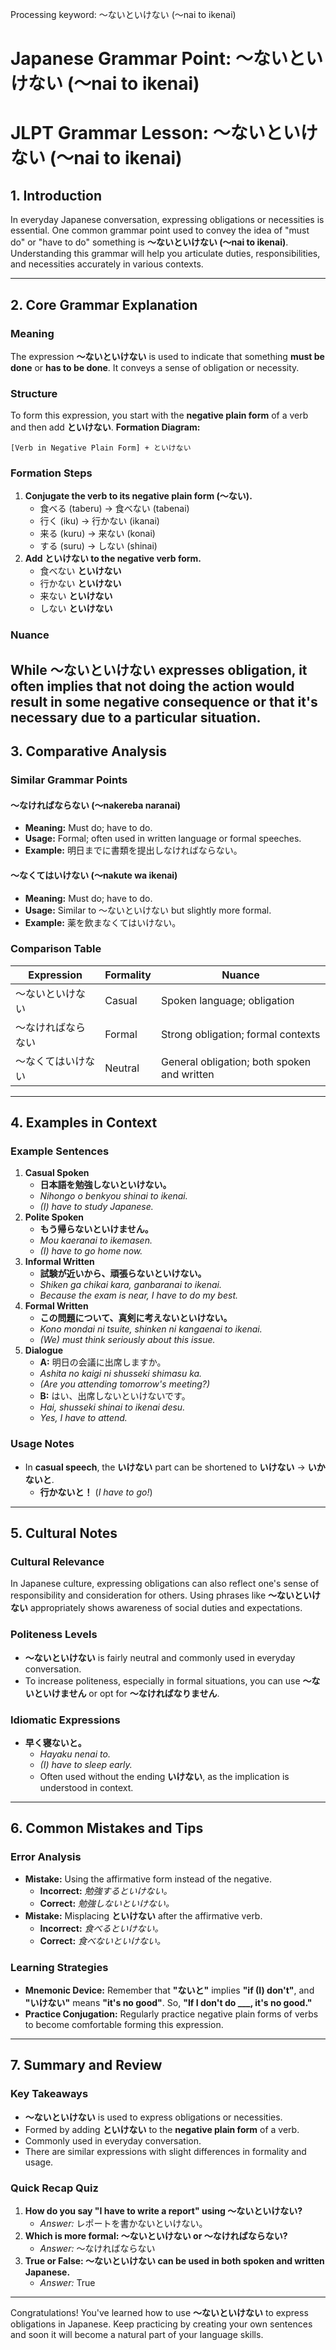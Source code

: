 Processing keyword: ～ないといけない (〜nai to ikenai)
# Japanese Grammar Point: ～ないといけない (〜nai to ikenai)
# JLPT Grammar Lesson: ～ないといけない (〜nai to ikenai)
## 1. Introduction
In everyday Japanese conversation, expressing obligations or necessities is essential. One common grammar point used to convey the idea of "must do" or "have to do" something is **～ないといけない (〜nai to ikenai)**. Understanding this grammar will help you articulate duties, responsibilities, and necessities accurately in various contexts.

---
## 2. Core Grammar Explanation
### Meaning
The expression **～ないといけない** is used to indicate that something **must be done** or **has to be done**. It conveys a sense of obligation or necessity.
### Structure
To form this expression, you start with the **negative plain form** of a verb and then add **といけない**.
**Formation Diagram:**
```plaintext
[Verb in Negative Plain Form] + といけない
```
### Formation Steps
1. **Conjugate the verb to its negative plain form (～ない).**
   - 食べる (taberu) → 食べない (tabenai)
   - 行く (iku) → 行かない (ikanai)
   - 来る (kuru) → 来ない (konai)
   - する (suru) → しない (shinai)
2. **Add といけない to the negative verb form.**
   - 食べない **といけない**
   - 行かない **といけない**
   - 来ない **といけない**
   - しない **といけない**
### Nuance
While **～ないといけない** expresses obligation, it often implies that not doing the action would result in some negative consequence or that it's necessary due to a particular situation.
---
## 3. Comparative Analysis
### Similar Grammar Points
#### ～なければならない (～nakereba naranai)
- **Meaning:** Must do; have to do.
- **Usage:** Formal; often used in written language or formal speeches.
- **Example:** 明日までに書類を提出しなければならない。
  
#### ～なくてはいけない (～nakute wa ikenai)
- **Meaning:** Must do; have to do.
- **Usage:** Similar to ～ないといけない but slightly more formal.
- **Example:** 薬を飲まなくてはいけない。
### Comparison Table
| Expression               | Formality | Nuance                               |
|--------------------------|-----------|--------------------------------------|
| ～ないといけない          | Casual    | Spoken language; obligation          |
| ～なければならない       | Formal    | Strong obligation; formal contexts   |
| ～なくてはいけない       | Neutral   | General obligation; both spoken and written |
---
## 4. Examples in Context
### Example Sentences
1. **Casual Spoken**
   - **日本語を勉強しないといけない。**
   - *Nihongo o benkyou shinai to ikenai.*
   - *(I) have to study Japanese.*
2. **Polite Spoken**
   - **もう帰らないといけません。**
   - *Mou kaeranai to ikemasen.*
   - *(I) have to go home now.*
3. **Informal Written**
   - **試験が近いから、頑張らないといけない。**
   - *Shiken ga chikai kara, ganbaranai to ikenai.*
   - *Because the exam is near, I have to do my best.*
4. **Formal Written**
   - **この問題について、真剣に考えないといけない。**
   - *Kono mondai ni tsuite, shinken ni kangaenai to ikenai.*
   - *(We) must think seriously about this issue.*
5. **Dialogue**
   - **A:** 明日の会議に出席しますか。
   - *Ashita no kaigi ni shusseki shimasu ka.*
   - *(Are you attending tomorrow's meeting?)*
   - **B:** はい、出席しないといけないです。
   - *Hai, shusseki shinai to ikenai desu.*
   - *Yes, I have to attend.*
### Usage Notes
- In **casual speech**, the **いけない** part can be shortened to **いけない** → **いかないと**.
  - **行かないと！** (*I have to go!*)
---
## 5. Cultural Notes
### Cultural Relevance
In Japanese culture, expressing obligations can also reflect one's sense of responsibility and consideration for others. Using phrases like **～ないといけない** appropriately shows awareness of social duties and expectations.
### Politeness Levels
- **～ないといけない** is fairly neutral and commonly used in everyday conversation.
- To increase politeness, especially in formal situations, you can use **～ないといけません** or opt for **～なければなりません**.
### Idiomatic Expressions
- **早く寝ないと。**
  - *Hayaku nenai to.*
  - *(I) have to sleep early.*
  - Often used without the ending **いけない**, as the implication is understood in context.
---
## 6. Common Mistakes and Tips
### Error Analysis
- **Mistake:** Using the affirmative form instead of the negative.
  - **Incorrect:** *勉強するといけない。*
  - **Correct:** *勉強しないといけない。*
- **Mistake:** Misplacing **といけない** after the affirmative verb.
  - **Incorrect:** *食べるといけない。*
  - **Correct:** *食べないといけない。*
### Learning Strategies
- **Mnemonic Device:** Remember that **"ないと"** implies **"if (I) don't"**, and **"いけない"** means **"it's no good"**. So, **"If I don't do ___, it's no good."**
- **Practice Conjugation:** Regularly practice negative plain forms of verbs to become comfortable forming this expression.
---
## 7. Summary and Review
### Key Takeaways
- **～ないといけない** is used to express obligations or necessities.
- Formed by adding **といけない** to the **negative plain form** of a verb.
- Commonly used in everyday conversation.
- There are similar expressions with slight differences in formality and usage.
### Quick Recap Quiz
1. **How do you say "I have to write a report" using ～ないといけない?**
   - *Answer:* レポートを書かないといけない。
2. **Which is more formal: ～ないといけない or ～なければならない?**
   - *Answer:* ～なければならない
3. **True or False: ～ないといけない can be used in both spoken and written Japanese.**
   - *Answer:* True
---
Congratulations! You've learned how to use **～ないといけない** to express obligations in Japanese. Keep practicing by creating your own sentences and soon it will become a natural part of your language skills.
